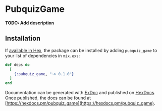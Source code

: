 # PubquizGame

**TODO: Add description**

## Installation

If [available in Hex](https://hex.pm/docs/publish), the package can be installed
by adding `pubquiz_game` to your list of dependencies in `mix.exs`:

```elixir
def deps do
  [
    {:pubquiz_game, "~> 0.1.0"}
  ]
end
```

Documentation can be generated with [ExDoc](https://github.com/elixir-lang/ex_doc)
and published on [HexDocs](https://hexdocs.pm). Once published, the docs can
be found at [https://hexdocs.pm/pubquiz_game](https://hexdocs.pm/pubquiz_game).

